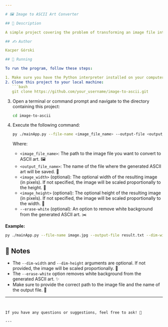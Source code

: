 ```yaml
---

# 🖼️ Image to ASCII Art Converter

## 📜 Description

A simple project covering the problem of transforming an image file into ASCII art. 🖼️➡️🔡

## ✍️ Author

Kacper Górski

## 🚀 Running

To run the program, follow these steps:

1. Make sure you have the Python interpreter installed on your computer. 🐍
2. Clone this project to your local machine:
   ```bash
   git clone https://github.com/your_username/image-to-ascii.git
   ```

3. Open a terminal or command prompt and navigate to the directory containing this project:
   ```bash
   cd image-to-ascii
   ```

4. Execute the following command:

   ```bash
   py ./mainApp.py --file-name <image_file_name> --output-file <output_file_name> [--dim-width <image_width>] [--dim-height <image_height>] [--erase-white]
   ```

   Where:
   - `<image_file_name>`: The path to the image file you want to convert to ASCII art. 🖼️
   - `<output_file_name>`: The name of the file where the generated ASCII art will be saved. 💾
   - `<image_width>` (optional): The optional width of the resulting image (in pixels). If not specified, the image will be scaled proportionally to the height. 📏
   - `<image_height>` (optional): The optional height of the resulting image (in pixels). If not specified, the image will be scaled proportionally to the width. 📐
   - `--erase-white` (optional): An option to remove white background from the generated ASCII art. ✂️

**Example:**

```bash
py ./mainApp.py --file-name image.jpg --output-file result.txt --dim-width 100 --dim-height 50 --erase-white
```

## 📝 Notes

- The `--dim-width` and `--dim-height` arguments are optional. If not provided, the image will be scaled proportionally. 📏
- The `--erase-white` option removes white background from the generated ASCII art. ✨
- Make sure to provide the correct path to the image file and the name of the output file. 📂

---
```


If you have any questions or suggestions, feel free to ask! 💬

---
